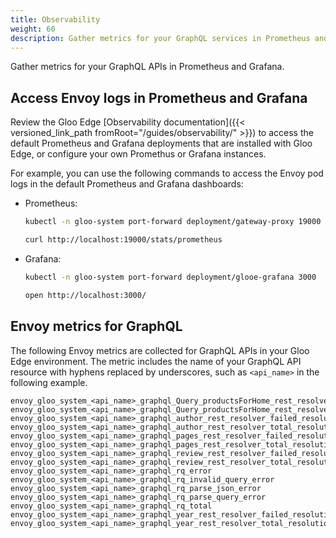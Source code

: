 ```yaml
---
title: Observability
weight: 60
description: Gather metrics for your GraphQL services in Prometheus and Grafana.
---
```


Gather metrics for your GraphQL APIs in Prometheus and Grafana.

## Access Envoy logs in Prometheus and Grafana

Review the Gloo Edge [Observability documentation]({{< versioned_link_path fromRoot="/guides/observability/" >}}) to access the default Prometheus and Grafana deployments that are installed with Gloo Edge, or configure your own Promethus or Grafana instances.

For example, you can use the following commands to access the Envoy pod logs in the default Prometheus and Grafana dashboards:
* Prometheus:
  ```sh
  kubectl -n gloo-system port-forward deployment/gateway-proxy 19000

  curl http://localhost:19000/stats/prometheus
  ```
* Grafana:
  ```sh
  kubectl -n gloo-system port-forward deployment/glooe-grafana 3000

  open http://localhost:3000/
  ```

## Envoy metrics for GraphQL

The following Envoy metrics are collected for GraphQL APIs in your Gloo Edge environment. The metric includes the name of your GraphQL API resource with hyphens replaced by underscores, such as `<api_name>` in the following example.

```
envoy_gloo_system_<api_name>_graphql_Query_productsForHome_rest_resolver_failed_resolutions
envoy_gloo_system_<api_name>_graphql_Query_productsForHome_rest_resolver_total_resolutions
envoy_gloo_system_<api_name>_graphql_author_rest_resolver_failed_resolutions 
envoy_gloo_system_<api_name>_graphql_author_rest_resolver_total_resolutions
envoy_gloo_system_<api_name>_graphql_pages_rest_resolver_failed_resolutions
envoy_gloo_system_<api_name>_graphql_pages_rest_resolver_total_resolutions
envoy_gloo_system_<api_name>_graphql_review_rest_resolver_failed_resolutions envoy_gloo_system_<api_name>_graphql_review_rest_resolver_total_resolutions
envoy_gloo_system_<api_name>_graphql_rq_error
envoy_gloo_system_<api_name>_graphql_rq_invalid_query_error
envoy_gloo_system_<api_name>_graphql_rq_parse_json_error
envoy_gloo_system_<api_name>_graphql_rq_parse_query_error
envoy_gloo_system_<api_name>_graphql_rq_total
envoy_gloo_system_<api_name>_graphql_year_rest_resolver_failed_resolutions
envoy_gloo_system_<api_name>_graphql_year_rest_resolver_total_resolutions
```
